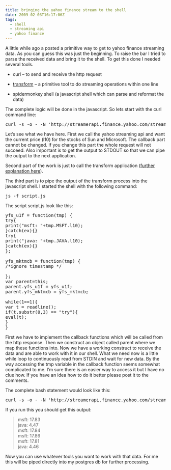 ```yaml
---
title: bringing the yahoo finance stream to the shell
date: 2009-02-03T16:17:06Z
tags:
  - shell
  - streaming api
  - yahoo finance
---
```

A little while ago a posted a primitive way to get to yahoo finance streaming data. As you can guess this was just the beginning. To raise the bar I tried to parse the received data and bring it to the shell. To get this done I needed several tools.

  * curl – to send and receive the http request

  * [transform](/2009/01/14/streaming-editor-improved.html) – a primitive tool to do streaming operations within one line

  * spidermonkey shell (a javascript shell which can parse and reformat the data)

The complete logic will be done in the javascript. So lets start with the curl command line:

<pre class="prettyprint lang-sh">curl -s -o - -N 'http://streamerapi.finance.yahoo.com/streamer/1.0?s=JAVA,MSFT&k=l10&callback=parent.yfs_u1f&mktmcb=parent.yfs_mktmcb&gencallback=parent.yfs_gencb'</pre>

Let’s see what we have here. First we call the yahoo streaming api and want the current price (l10) for the stocks of Sun and Microsoft. The callback part cannot be changed. If you change this part the whole request will not succeed. Also important is to get the output to STDOUT so that we can pipe the output to the next application.

Second part of the work is just to call the transform application ([further explanation here](/2009/01/14/streaming-editor-improved.html)).

The third part is to pipe the output of the transform process into the javascript shell. I started the shell with the following command:

<pre class="prettyprint lang-sh">js -f script.js</pre>

The script script.js look like this:

<pre class="prettyprint lang-js">yfs_u1f = function(tmp) {
try{
print("msft: "+tmp.MSFT.l10);
}catch(ex){}
try{
print("java: "+tmp.JAVA.l10);
}catch(ex){}
};

yfs_mktmcb = function(tmp) {
/*ignore timestamp */

};
var parent=this;
parent.yfs_u1f = yfs_u1f;
parent.yfs_mktmcb = yfs_mktmcb;

while(1==1){
var t = readline();
if(t.substr(0,3) == "try"){
eval(t);
}
}</pre>

First we have to implement the callback functions which will be called from the http response. Then we construct an object called parent where we map these functions into. Now we have a working construct to receive the data and are able to work with it in our shell. What we need now is a little while loop to continuously read from STDIN and wait for new data. By the way accessing the tmp variable in the callback function seems somewhat complicated to me. I’m sure there is an easier way to access it but I have no clue how. If you have an idea how to do it better please post it to the comments.

The complete bash statement would look like this:

<pre class="prettyprint lang-sh">curl -s -o - -N 'http://streamerapi.finance.yahoo.com/streamer/1.0?s=JAVA,MSFT&k=l10&callback=parent.yfs_u1f&mktmcb=parent.yfs_mktmcb&gencallback=parent.yfs_gencb' | /tmp/transform | js -f script.js</pre>

If you run this you should get this output:

> msft: 17.83<br>
> java: 4.47<br>
> msft: 17.84<br>
> msft: 17.86<br>
> msft: 17.81<br>
> java: 4.46

Now you can use whatever tools you want to work with that data. For me this will be piped directly into my postgres db for further processing.
